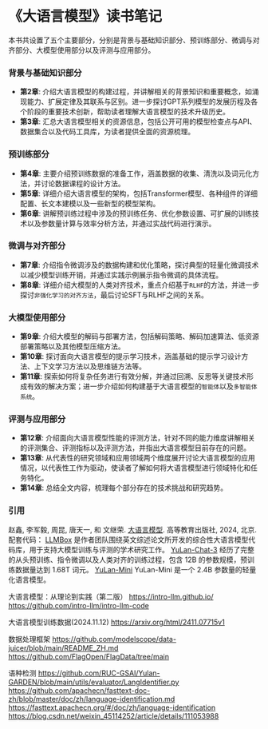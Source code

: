 # 《大语言模型》读书笔记

本书共设置了五个主要部分，分别是背景与基础知识部分、预训练部分、微调与对齐部分、大模型使用部分以及评测与应用部分。

### 背景与基础知识部分

- **第2章**: 介绍大语言模型的构建过程，并讲解相关的背景知识和重要概念，如涌现能力、扩展定律及其联系与区别。进一步探讨GPT系列模型的发展历程及各个阶段的重要技术创新，帮助读者理解大语言模型的技术升级历史。
- **第3章**: 汇总大语言模型相关的资源信息，包括公开可用的模型检查点与API、数据集合以及代码工具库，为读者提供全面的资源梳理。

### 预训练部分

- **第4章**: 主要介绍预训练数据的准备工作，涵盖数据的收集、清洗以及词元化方法，并讨论数据课程的设计方法。
- **第5章**: 详细介绍大语言模型的架构，包括Transformer模型、各种组件的详细配置、长文本建模以及一些新型的模型架构。
- **第6章**: 讲解预训练过程中涉及的预训练任务、优化参数设置、可扩展的训练技术以及参数量计算与效率分析方法，并通过实战代码进行演示。

### 微调与对齐部分

- **第7章**: 介绍指令微调涉及的数据构建和优化策略，探讨典型的轻量化微调技术以减少模型训练开销，并通过实践示例展示指令微调的具体流程。
- **第8章**: 详细介绍大模型的人类对齐技术，重点介绍基于`RLHF`的方法，并进一步探讨`非强化学习的对齐方法`，最后讨论SFT与RLHF之间的关系。

### 大模型使用部分

- **第9章**: 介绍大模型的解码与部署方法，包括解码策略、解码加速算法、低资源部署策略以及其他模型压缩方法。
- **第10章**: 探讨面向大语言模型的提示学习技术，涵盖基础的提示学习设计方法、上下文学习方法以及思维链方法等。
- **第11章**: 探索如何将复杂任务进行有效分解，并通过回溯、反思等关键技术形成有效的解决方案；进一步介绍如何构建基于大语言模型的`智能体`以及`多智能体系统`。

### 评测与应用部分

- **第12章**: 介绍面向大语言模型性能的评测方法，针对不同的能力维度讲解相关的评测集合、评测指标以及评测方法，并指出大语言模型目前存在的问题。
- **第13章**: 从代表性的研究领域和应用领域两个维度展开讨论大语言模型的应用情况，以代表性工作为驱动，使读者了解如何将大语言模型进行领域特化和任务特化。
- **第14章**: 总结全文内容，梳理每个部分存在的技术挑战和研究趋势。

### 引用
赵鑫, 李军毅, 周昆, 唐天一, 和 文继荣. [大语言模型](https://llmbook-zh.github.io/). 高等教育出版社, 2024, 北京. 
配套代码：
[LLMBox](https://github.com/RUCAIBox/LLMBox/tree/main) 是作者团队围绕英文综述论文所开发的综合性大语言模型代码库，用于支持大模型训练与评测的学术研究工作。
[YuLan-Chat-3](https://github.com/RUC-GSAI/YuLan-Chat) 经历了完整的从头预训练、指令微调以及人类对齐的训练过程，包含 12B 的参数规模，预训练数据量达到 1.68T 词元。
[YuLan-Mini](https://github.com/RUC-GSAI/YuLan-Mini) YuLan-Mini 是一个 2.4B 参数量的轻量化语言模型。


大语言模型：从理论到实践（第二版）
https://intro-llm.github.io/
https://github.com/intro-llm/intro-llm-code

大语言模型训练数据(2024.11.12)
https://arxiv.org/html/2411.07715v1

数据处理框架
https://github.com/modelscope/data-juicer/blob/main/README_ZH.md
https://github.com/FlagOpen/FlagData/tree/main

语种检测
https://github.com/RUC-GSAI/Yulan-GARDEN/blob/main/utils/evaluator/LangIdentifier.py
https://github.com/apachecn/fasttext-doc-zh/blob/master/doc/zh/language-identification.md
https://fasttext.apachecn.org/#/doc/zh/language-identification
https://blog.csdn.net/weixin_45114252/article/details/111053988
